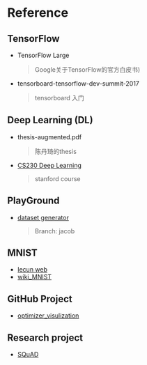 # Reference

## TensorFlow

* TensorFlow Large

  > Google关于TensorFlow的官方白皮书)

* tensorboard-tensorflow-dev-summit-2017

  > tensorboard 入门


## Deep Learning (DL)

* thesis-augmented.pdf 

  > 陈丹琦的thesis
  
* [CS230 Deep Learning](http://cs230.stanford.edu/)

  > stanford course	

## PlayGround

* [dataset generator](https://github.com/jasperam/intern-2018.git) 

  > Branch: jacob

## MNIST

* [lecun web](http://yann.lecun.com/exdb/mnist/)
* [wiki_MNIST](https://en.wikipedia.org/wiki/MNIST_database)

## GitHub Project

* [optimizer_visulization](https://github.com/Jaewan-Yun/optimizer-visualization)

## Research project

* [SQuAD](https://rajpurkar.github.io/SQuAD-explorer/)